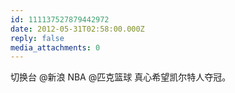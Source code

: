 ```yaml
---
id: 111137527879442972
date: 2012-05-31T02:58:00.000Z
reply: false
media_attachments: 0
---
```


切换台 @新浪 NBA @匹克篮球 真心希望凯尔特人夺冠。 ​​​​

